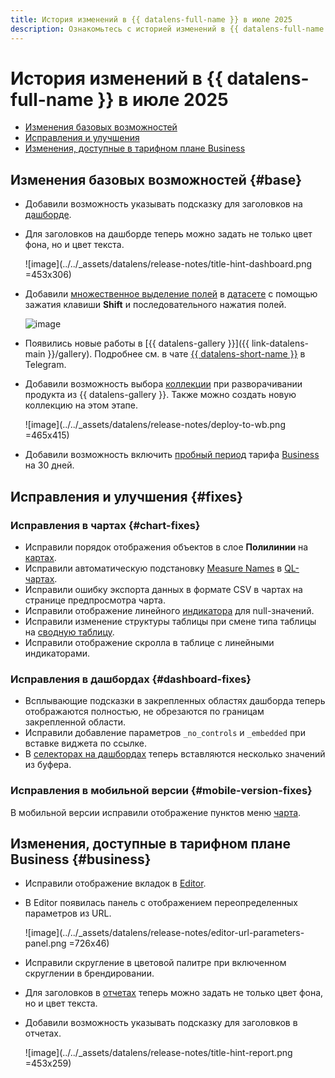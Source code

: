```yaml
---
title: История изменений в {{ datalens-full-name }} в июле 2025
description: Ознакомьтесь с историей изменений в {{ datalens-full-name }} за июль 2025.
---
```


# История изменений в {{ datalens-full-name }} в июле 2025

* [Изменения базовых возможностей](#base)
* [Исправления и улучшения](#fixes)
* [Изменения, доступные в тарифном плане Business](#business)

## Изменения базовых возможностей {#base}

* Добавили возможность указывать подсказку для заголовков на [дашборде](../operations/dashboard/add-title.md).
* Для заголовков на дашборде теперь можно задать не только цвет фона, но и цвет текста.

  ![image](../../_assets/datalens/release-notes/title-hint-dashboard.png =453x306)

* Добавили [множественное выделение полей](../dataset/create-dataset.md#bulk-changes) в [датасете](../dataset/index.md) с помощью зажатия клавиши **Shift** и последовательного нажатия полей.

  ![image](../../_assets/datalens/release-notes/fields-multiselect.png)


* Появились новые работы в [{{ datalens-gallery }}]({{ link-datalens-main }}/gallery). Подробнее см. в чате [{{ datalens-short-name }}](https://t.me/YandexDataLens/28631/136577) в Telegram.
* Добавили возможность выбора [коллекции](../workbooks-collections/index.md) при разворачивании продукта из {{ datalens-gallery }}. Также можно создать новую коллекцию на этом этапе.

  ![image](../../_assets/datalens/release-notes/deploy-to-wb.png =465x415)

* Добавили возможность включить [пробный период](../pricing.md#prices) тарифа [Business](../concepts/service-plans-comparison.md) на 30 дней.


## Исправления и улучшения {#fixes}

### Исправления в чартах {#chart-fixes}

* Исправили порядок отображения объектов в слое **Полилинии** на [картах](../visualization-ref/polyline-map-chart.md).
* Исправили автоматическую подстановку [Measure Names](../concepts/chart/measure-values.md) в [QL-чартах](../concepts/chart/ql-charts.md).
* Исправили ошибку экспорта данных в формате CSV в чартах на странице предпросмотра чарта.
* Исправили отображение линейного [индикатора](../visualization-ref/indicator-chart.md) для null-значений.
* Исправили изменение структуры таблицы при смене типа таблицы на [сводную таблицу](../../datalens/visualization-ref/pivot-table-chart.md).
* Исправили отображение скролла в таблице с линейными индикаторами.


### Исправления в дашбордах {#dashboard-fixes}

* Всплывающие подсказки в закрепленных областях дашборда теперь отображаются полностью, не обрезаются по границам закрепленной области.
* Исправили добавление параметров `_no_controls` и `_embedded` при вставке виджета по ссылке.
* В [селекторах на дашбордах](../operations/dashboard/add-selector.md#field-operations) теперь вставляются несколько значений из буфера.



### Исправления в мобильной версии {#mobile-version-fixes}

В мобильной версии исправили отображение пунктов меню [чарта](../concepts/chart/index.md).


## Изменения, доступные в тарифном плане Business {#business}

* Исправили отображение вкладок в [Editor](../charts/editor/index.md).
* В Editor появилась панель с отображением переопределенных параметров из URL.

  ![image](../../_assets/datalens/release-notes/editor-url-parameters-panel.png =726x46)

* Исправили скругление в цветовой палитре при включенном скруглении в брендировании.
* Для заголовков в [отчетах](../reports/report-operations.md#report-widget-settings) теперь можно задать не только цвет фона, но и цвет текста.
* Добавили возможность указывать подсказку для заголовков в отчетах.

  ![image](../../_assets/datalens/release-notes/title-hint-report.png =453x259)

